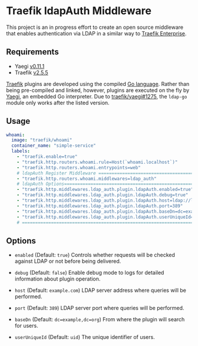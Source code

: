 # Traefik ldapAuth Middleware

This project is an in progress effort to create an open source middleware that enables authentication via LDAP in a similar way to [Traefik Enterprise](https://doc.traefik.io/traefik-enterprise/middlewares/ldap/).

## Requirements

- Yaegi [v0.11.1](https://github.com/traefik/yaegi/releases/tag/v0.11.1)
- Traefik [v2.5.5](https://github.com/traefik/traefik/releases/tag/v2.5.5)

[Traefik](https://traefik.io) plugins are developed using the compiled [Go language](https://golang.org). Rather than being pre-compiled and linked, however, plugins are executed on the fly by [Yaegi](https://github.com/traefik/yaegi), an embedded Go interpreter. Due to [traefik/yaegi#1275](https://github.com/traefik/yaegi/issues/1275), the `ldap-go` module only works after the listed version.

## Usage

```yml
whoami:
  image: "traefik/whoami"
  container_name: "simple-service"
  labels:
    - "traefik.enable=true"
    - "traefik.http.routers.whoami.rule=Host(`whoami.localhost`)"
    - "traefik.http.routers.whoami.entrypoints=web"
    # ldapAuth Register Middleware =======================================================
    - "traefik.http.routers.whoami.middlewares=ldap_auth"                                #
    # ldapAuth Options====================================================================
    - "traefik.http.middlewares.ldap_auth.plugin.ldapAuth.enabled=true"                  #
    - "traefik.http.middlewares.ldap_auth.plugin.ldapAuth.debug=true"                    #
    - "traefik.http.middlewares.ldap_auth.plugin.ldapAuth.host=ldap://ldap.forumsys.com" #
    - "traefik.http.middlewares.ldap_auth.plugin.ldapAuth.port=389"                      #
    - "traefik.http.middlewares.ldap_auth.plugin.ldapAuth.baseDn=dc=example,dc=com"      #
    - "traefik.http.middlewares.ldap_auth.plugin.ldapAuth.userUniqueId=uid"              #
    # ====================================================================================
```

## Options

- `enabled` (Default: `true`) Controls whether requests will be checked against LDAP or not before being delivered.

- `debug` (Default: `false`) Enable debug mode to logs for detailed information about plugin operation.

- `host` (Default: `example.com`) LDAP server address where queries will be performed.

- `port` (Default: `389`) LDAP server port where queries will be performed.

- `baseDn` (Default: `dc=example,dc=org`) From where the plugin will search for users.

- `userUniqueId` (Default: `uid`) The unique identifier of users.
